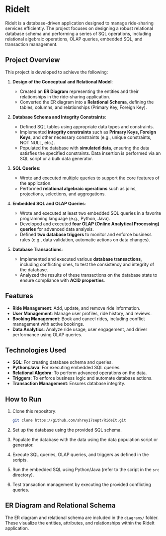 # RideIt

RideIt is a database-driven application designed to manage ride-sharing services efficiently. The project focuses on designing a robust relational database schema and performing a series of SQL operations, including relational algebraic operations, OLAP queries, embedded SQL, and transaction management.

## Project Overview

This project is developed to achieve the following:

1. **Design of the Conceptual and Relational Model**:
   - Created an **ER Diagram** representing the entities and their relationships in the ride-sharing application.
   - Converted the ER diagram into a **Relational Schema**, defining the tables, columns, and relationships (Primary Key, Foreign Key).

2. **Database Schema and Integrity Constraints**:
   - Defined SQL tables using appropriate data types and constraints.
   - Implemented **integrity constraints** such as **Primary Keys, Foreign Keys**, and other necessary constraints (e.g., unique constraints, NOT NULL, etc.).
   - Populated the database with **simulated data**, ensuring the data satisfies the specified constraints. Data insertion is performed via an SQL script or a bulk data generator.

3. **SQL Queries**:
   - Wrote and executed multiple queries to support the core features of the application.
   - Performed **relational algebraic operations** such as joins, projections, selections, and aggregations.

4. **Embedded SQL and OLAP Queries**:
   - Wrote and executed at least two embedded SQL queries in a favorite programming language (e.g., Python, Java).
   - Developed and executed **four OLAP (Online Analytical Processing) queries** for advanced data analysis.
   - Defined **two database triggers** to monitor and enforce business rules (e.g., data validation, automatic actions on data changes).

5. **Database Transactions**:
   - Implemented and executed various **database transactions**, including conflicting ones, to test the consistency and integrity of the database.
   - Analyzed the results of these transactions on the database state to ensure compliance with **ACID properties**.

## Features

- **Ride Management**: Add, update, and remove ride information.
- **User Management**: Manage user profiles, ride history, and reviews.
- **Booking Management**: Book and cancel rides, including conflict management with active bookings.
- **Data Analytics**: Analyze ride usage, user engagement, and driver performance using OLAP queries.

## Technologies Used

- **SQL**: For creating database schema and queries.
- **Python/Java**: For executing embedded SQL queries.
- **Relational Algebra**: To perform advanced operations on the data.
- **Triggers**: To enforce business logic and automate database actions.
- **Transaction Management**: Ensures database integrity.

## How to Run

1. Clone this repository:

    ```bash
    git clone https://github.com/shrey17sept/RideIt.git
    ```

2. Set up the database using the provided SQL schema.
3. Populate the database with the data using the data population script or generator.
4. Execute SQL queries, OLAP queries, and triggers as defined in the scripts.
5. Run the embedded SQL using Python/Java (refer to the script in the `src` directory).
6. Test transaction management by executing the provided conflicting queries.

## ER Diagram and Relational Schema

The ER diagram and relational schema are included in the `diagrams/` folder. These visualize the entities, attributes, and relationships within the RideIt application.
